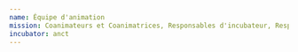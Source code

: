 ```yaml
---
name: Équipe d'animation
mission: Coanimateurs et Coanimatrices, Responsables d'incubateur, Responsable tech, et membres transverses
incubator: anct
---
```

